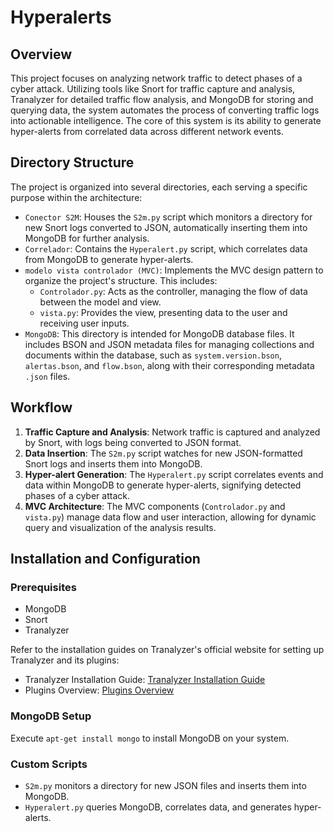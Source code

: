 # Hyperalerts

## Overview

This project focuses on analyzing network traffic to detect phases of a cyber attack. Utilizing tools like Snort for traffic capture and analysis, Tranalyzer for detailed traffic flow analysis, and MongoDB for storing and querying data, the system automates the process of converting traffic logs into actionable intelligence. The core of this system is its ability to generate hyper-alerts from correlated data across different network events.

## Directory Structure

The project is organized into several directories, each serving a specific purpose within the architecture:

- `Conector S2M`: Houses the `S2m.py` script which monitors a directory for new Snort logs converted to JSON, automatically inserting them into MongoDB for further analysis.
- `Correlador`: Contains the `Hyperalert.py` script, which correlates data from MongoDB to generate hyper-alerts.
- `modelo vista controlador (MVC)`: Implements the MVC design pattern to organize the project's structure. This includes:
  - `Controlador.py`: Acts as the controller, managing the flow of data between the model and view.
  - `vista.py`: Provides the view, presenting data to the user and receiving user inputs.
- `MongoDB`: This directory is intended for MongoDB database files. It includes BSON and JSON metadata files for managing collections and documents within the database, such as `system.version.bson`, `alertas.bson`, and `flow.bson`, along with their corresponding metadata `.json` files.

## Workflow

1. **Traffic Capture and Analysis**: Network traffic is captured and analyzed by Snort, with logs being converted to JSON format.
2. **Data Insertion**: The `S2m.py` script watches for new JSON-formatted Snort logs and inserts them into MongoDB.
3. **Hyper-alert Generation**: The `Hyperalert.py` script correlates events and data within MongoDB to generate hyper-alerts, signifying detected phases of a cyber attack.
4. **MVC Architecture**: The MVC components (`Controlador.py` and `vista.py`) manage data flow and user interaction, allowing for dynamic query and visualization of the analysis results.

## Installation and Configuration

### Prerequisites

- MongoDB
- Snort
- Tranalyzer

Refer to the installation guides on Tranalyzer's official website for setting up Tranalyzer and its plugins:
- Tranalyzer Installation Guide: [Tranalyzer Installation Guide](https://tranalyzer.com/tutorial/installation)
- Plugins Overview: [Plugins Overview](https://tranalyzer.com/tutorial/pluginsoverview)

### MongoDB Setup

Execute `apt-get install mongo` to install MongoDB on your system.

### Custom Scripts

- `S2m.py` monitors a directory for new JSON files and inserts them into MongoDB.
- `Hyperalert.py` queries MongoDB, correlates data, and generates hyper-alerts.

